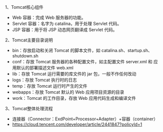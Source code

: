 1、Tomcat核心组件
- Web 容器：完成 Web 服务器的功能。
- Servlet 容器：名字为 catalina，用于处理 Servlet 代码。
- JSP 容器：用于将 JSP 动态网页翻译成 Servlet 代码。

2、Tomcat主要目录说明
- bin：存放启动和关闭 Tomcat 的脚本文件，如 catalina.sh、startup.sh、shutdown.sh 
- conf：存放 Tomcat 服务器的各种配置文件，如主配置文件 server.xml 和 应用默认的部署描述文件 web.xml 
- lib：存放 Tomcat 运行需要的库文件的 jar 包，一般不作任何改动
- logs：存放 Tomcat 执行时的日志
- temp：存放 Tomcat 运行时产生的文件
- webapps：存放 Tomcat 默认的 Web 应用项目资源的目录
- work：Tomcat 的工作目录，存放 Web 应用代码生成和编译文件

3、Tomcat整体处理流程
- 连接器（Connector：ExdPoint+Processor+Adapter）+容器（container）
- https://cloud.tencent.com/developer/article/2441847?policyId=1


